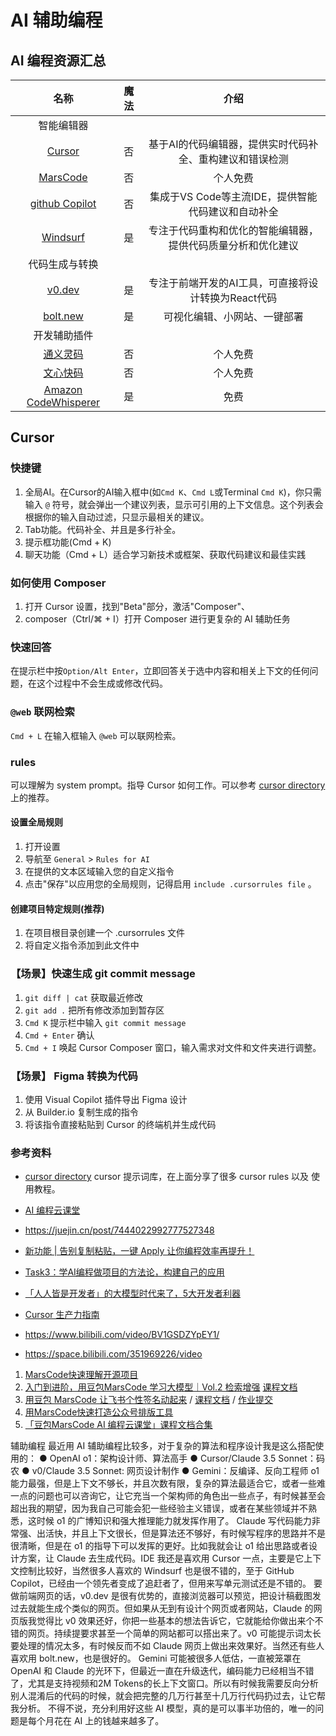 # AI 辅助编程

## AI 编程资源汇总
|                                名称                                 | 魔法  |                             介绍                             |
| :-----------------------------------------------------------------: | :---: | :----------------------------------------------------------: |
|                             智能编辑器                              |       |                                                              |
|                  [Cursor](https://www.cursor.com/)                  |  否   |   基于AI的代码编辑器，提供实时代码补全、重构建议和错误检测   |
|                [MarsCode](https://www.marscode.cn/)                 |  否   |                           个人免费                           |
|   [github Copilot](https://docs.github.com/zh/copilot/quickstart)   |  否   |      集成于VS Code等主流IDE，提供智能代码建议和自动补全      |
|              [Windsurf](https://codeium.com/windsurf)               |  是   | 专注于代码重构和优化的智能编辑器，提供代码质量分析和优化建议 |
|                           代码生成与转换                            |       |                                                              |
|                      [v0.dev](https://v0.dev/)                      |  是   |     专注于前端开发的AI工具，可直接将设计转换为React代码      |
|                    [bolt.new](https://bolt.new/)                    |  是   |                 可视化编辑、小网站、一键部署                 |
|                            开发辅助插件                             |       |                                                              |
|            [通义灵码](https://tongyi.aliyun.com/lingma)             |  否   |                           个人免费                           |
|               [文心快码](https://comate.baidu.com/zh)               |  否   |                           个人免费                           |
| [Amazon CodeWhisperer](https://aws.amazon.com/cn/pm/codewhisperer/) |  是   |                             免费                             |


## Cursor

### 快捷键
1.  全局AI。在Cursor的AI输入框中(如`Cmd K`、`Cmd L`或Terminal `Cmd K`)，你只需输入 `@` 符号，就会弹出一个建议列表，显示可引用的上下文信息。这个列表会根据你的输入自动过滤，只显示最相关的建议。
2.  Tab功能。代码补全、并且是多行补全。
3.  提示框功能(Cmd + K)
4.  聊天功能（Cmd + L）适合学习新技术或框架、获取代码建议和最佳实践

### 如何使用 Composer
1. 打开 Cursor 设置，找到"Beta"部分，激活"Composer"、
2.  composer（Ctrl/⌘ + I）打开 Composer 进行更复杂的 AI 辅助任务

### 快速回答

在提示栏中按`Option/Alt Enter`，立即回答关于选中内容和相关上下文的任何问题，在这个过程中不会生成或修改代码。

### `@web` 联网检索

`Cmd + L` 在输入框输入 `@web` 可以联网检索。

### rules
可以理解为 system prompt。指导 Cursor 如何工作。可以参考 [cursor directory](https://cursor.directory/)  上的推荐。

#### 设置全局规则
1. 打开设置
2. 导航至 `General` > `Rules for AI`
3. 在提供的文本区域输入您的自定义指令
4. 点击"保存"以应用您的全局规则，记得启用 `include .cursorrules file` 。

#### 创建项目特定规则(推荐)
1. 在项目根目录创建一个 .cursorrules 文件
2. 将自定义指令添加到此文件中


### 【场景】快速生成 git commit message

1.  `git diff | cat` 获取最近修改
2.  `git add .` 把所有修改添加到暂存区
3.  `Cmd K` 提示栏中输入 `git commit message`
4.  `Cmd + Enter` 确认
5.  `Cmd + I` 唤起 Cursor Composer 窗口，输入需求对文件和文件夹进行调整。

### 【场景】 Figma 转换为代码

1. 使用 Visual Copilot 插件导出 Figma 设计
2. 从 Builder.io 复制生成的指令
3. 将该指令直接粘贴到 Cursor 的终端机并生成代码


### 参考资料
- [cursor directory](https://cursor.directory/) cursor 提示词库，在上面分享了很多 cursor rules 以及 使用教程。
- [AI 编程云课堂](https://bytedance.larkoffice.com/docx/Bd5HdlklBocDt5xXpQCc6Lkdnmc)

- https://juejin.cn/post/7444022992777527348
- [新功能 | 告别复制粘贴，一键 Apply 让你编程效率再提升！](https://mp.weixin.qq.com/s/jszvVZAdD1n-gyLtIot3Aw)
- [Task3：学AI编程做项目的方法论，构建自己的应用](https://www.datawhale.cn/activity/116/23/96?rankingPage=1&_refluxos=a10)
- [「人人皆是开发者」的大模型时代来了，5大开发者利器](https://mp.weixin.qq.com/s/gH5krrn6b2nd3ha1WaravA)
- [Cursor 生产力指南](https://c6k.app/posts/cursor-guide)
- https://www.bilibili.com/video/BV1GSDZYpEY1/
- https://space.bilibili.com/351969226/video

1. [MarsCode快速理解开源项目](https://live.marscode.cn/7116/8728899)
2. [入门到进阶，用豆包MarsCode 学习大模型｜Vol.2 检索增强](https://live.marscode.cn/7116/601669) [课程文档](https://bytedance.larkoffice.com/docx/O598dmlIOocSsjxLO1ec2uLMn8e)
3. [用豆包 MarsCode 让飞书个性签名动起来](https://live.byteoc.com/2333/9955066) / [课程文档](https://bytedance.larkoffice.com/docx/Qh68dUEmzoVpsOxkT9tcKa55nkh) / [作业提交](https://bytedance.larkoffice.com/share/base/form/shrcni6hfJjAFIWCC8ZNE0cYN5c)
4. [用MarsCode快速打造公众号排版工具](https://live.marscode.cn/7116/1217602)
5. [「豆包MarsCode AI 编程云课堂」课程文档合集](https://bytedance.larkoffice.com/docx/EhbGdbIk4ob22pxAaB0cPdUjnRf)


辅助编程
最近用 AI 辅助编程比较多，对于复杂的算法和程序设计我是这么搭配使用的：
● OpenAI o1：架构设计师、算法高手
● Cursor/Claude 3.5 Sonnet：码农
● v0/Claude 3.5 Sonnet: 网页设计制作
● Gemini：反编译、反向工程师
o1 能力最强，但是上下文不够长，并且次数有限，复杂的算法最适合它，或者一些难一点的问题也可以咨询它，让它充当一个架构师的角色出一些点子，有时候甚至会超出我的期望，因为我自己可能会犯一些经验主义错误，或者在某些领域并不熟悉，这时候 o1 的广博知识和强大推理能力就发挥作用了。
Claude 写代码能力非常强、出活快，并且上下文很长，但是算法还不够好，有时候写程序的思路并不是很清晰，但是在 o1 的指导下可以发挥的更好。比如我就会让 o1 给出思路或者设计方案，让 Claude 去生成代码。IDE 我还是喜欢用 Cursor 一点，主要是它上下文控制比较好，当然很多人喜欢的 Windsurf 也是很不错的，至于 GitHub Copilot，已经由一个领先者变成了追赶者了，但用来写单元测试还是不错的。
要做前端网页的话，v0.dev 是很有优势的，直接浏览器可以预览，把设计稿截图发过去就能生成个类似的网页。但如果从无到有设计个网页或者网站，Claude 的网页版我觉得比 v0 效果还好，你把一些基本的想法告诉它，它就能给你做出来个不错的网页。持续提要求甚至一个简单的网站都可以搭出来了。v0 可能提示词太长要处理的情况太多，有时候反而不如 Claude 网页上做出来效果好。当然还有些人喜欢用 bolt.new，也是很好的。
Gemini 可能被很多人低估，一直被笼罩在 OpenAI 和 Claude 的光环下，但最近一直在升级迭代，编码能力已经相当不错了，尤其是支持视频和2M Tokens的长上下文窗口。所以有时候我需要反向分析别人混淆后的代码的时候，就会把完整的几万行甚至十几万行代码扔过去，让它帮我分析。
不得不说，充分利用好这些 AI 模型，真的是可以事半功倍的，唯一的问题是每个月花在 AI 上的钱越来越多了。